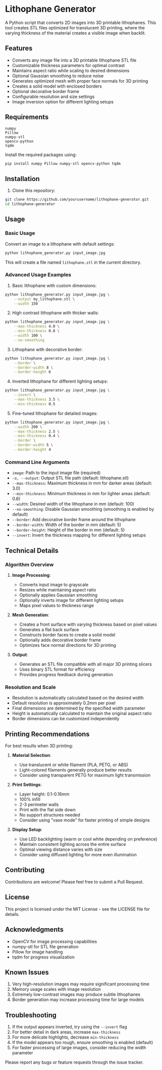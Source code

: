 # Lithophane Generator

A Python script that converts 2D images into 3D printable lithophanes. This tool creates STL files optimized for translucent 3D printing, where the varying thickness of the material creates a visible image when backlit.

## Features

- Converts any image file into a 3D printable lithophane STL file
- Customizable thickness parameters for optimal contrast
- Maintains aspect ratio while scaling to desired dimensions
- Optional Gaussian smoothing to reduce noise
- Generates optimized mesh with proper face normals for 3D printing
- Creates a solid model with enclosed borders
- Optional decorative border frame
- Configurable resolution and size settings
- Image inversion option for different lighting setups

## Requirements

```
numpy
Pillow
numpy-stl
opencv-python
tqdm
```

Install the required packages using:

```bash
pip install numpy Pillow numpy-stl opencv-python tqdm
```

## Installation

1. Clone this repository:
```bash
git clone https://github.com/yourusername/lithophane-generator.git
cd lithophane-generator
```

## Usage

### Basic Usage

Convert an image to a lithophane with default settings:

```bash
python lithophane_generator.py input_image.jpg
```

This will create a file named `lithophane.stl` in the current directory.

### Advanced Usage Examples

1. Basic lithophane with custom dimensions:
```bash
python lithophane_generator.py input_image.jpg \
    --output my_lithophane.stl \
    --width 150
```

2. High contrast lithophane with thicker walls:
```bash
python lithophane_generator.py input_image.jpg \
    --max-thickness 4.0 \
    --min-thickness 0.8 \
    --width 100 \
    --no-smoothing
```

3. Lithophane with decorative border:
```bash
python lithophane_generator.py input_image.jpg \
    --border \
    --border-width 8 \
    --border-height 6
```

4. Inverted lithophane for different lighting setups:
```bash
python lithophane_generator.py input_image.jpg \
    --invert \
    --max-thickness 3.5 \
    --min-thickness 0.5
```

5. Fine-tuned lithophane for detailed images:
```bash
python lithophane_generator.py input_image.jpg \
    --width 200 \
    --max-thickness 2.5 \
    --min-thickness 0.4 \
    --border \
    --border-width 5 \
    --border-height 4
```

### Command Line Arguments

- `image`: Path to the input image file (required)
- `-o, --output`: Output STL file path (default: lithophane.stl)
- `--max-thickness`: Maximum thickness in mm for darker areas (default: 3.0)
- `--min-thickness`: Minimum thickness in mm for lighter areas (default: 0.6)
- `--width`: Desired width of the lithophane in mm (default: 100)
- `--no-smoothing`: Disable Gaussian smoothing (smoothing is enabled by default)
- `--border`: Add decorative border frame around the lithophane
- `--border-width`: Width of the border in mm (default: 5)
- `--border-height`: Height of the border in mm (default: 5)
- `--invert`: Invert the thickness mapping for different lighting setups

## Technical Details

### Algorithm Overview

1. **Image Processing**:
   - Converts input image to grayscale
   - Resizes while maintaining aspect ratio
   - Optionally applies Gaussian smoothing
   - Optionally inverts image for different lighting setups
   - Maps pixel values to thickness range

2. **Mesh Generation**:
   - Creates a front surface with varying thickness based on pixel values
   - Generates a flat back surface
   - Constructs border faces to create a solid model
   - Optionally adds decorative border frame
   - Optimizes face normal directions for 3D printing

3. **Output**:
   - Generates an STL file compatible with all major 3D printing slicers
   - Uses binary STL format for efficiency
   - Provides progress feedback during generation

### Resolution and Scale

- Resolution is automatically calculated based on the desired width
- Default resolution is approximately 0.2mm per pixel
- Final dimensions are determined by the specified width parameter
- Height is automatically calculated to maintain the original aspect ratio
- Border dimensions can be customized independently

## Printing Recommendations

For best results when 3D printing:

1. **Material Selection**:
   - Use translucent or white filament (PLA, PETG, or ABS)
   - Light-colored filaments generally produce better results
   - Consider using transparent PETG for maximum light transmission

2. **Print Settings**:
   - Layer height: 0.1-0.16mm
   - 100% infill
   - 2-3 perimeter walls
   - Print with the flat side down
   - No support structures needed
   - Consider using "vase mode" for faster printing of simple designs

3. **Display Setup**:
   - Use LED backlighting (warm or cool white depending on preference)
   - Maintain consistent lighting across the entire surface
   - Optimal viewing distance varies with size
   - Consider using diffused lighting for more even illumination

## Contributing

Contributions are welcome! Please feel free to submit a Pull Request.

## License

This project is licensed under the MIT License - see the LICENSE file for details.

## Acknowledgments

- OpenCV for image processing capabilities
- numpy-stl for STL file generation
- Pillow for image handling
- tqdm for progress visualization

## Known Issues

1. Very high-resolution images may require significant processing time
2. Memory usage scales with image resolution
3. Extremely low-contrast images may produce subtle lithophanes
4. Border generation may increase processing time for large models

## Troubleshooting

1. If the output appears inverted, try using the `--invert` flag
2. For better detail in dark areas, increase `max-thickness`
3. For more delicate highlights, decrease `min-thickness`
4. If the model appears too rough, ensure smoothing is enabled (default)
5. For faster processing of large images, consider reducing the width parameter

Please report any bugs or feature requests through the issue tracker.